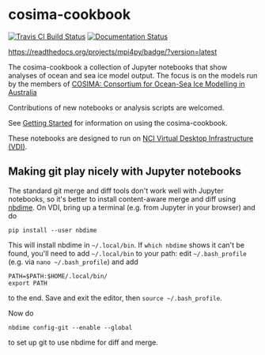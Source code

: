 # cosima-cookbook

[![Travis CI Build Status](https://travis-ci.org/OceansAus/cosima-cookbook.svg?branch=master)](https://travis-ci.org/OceansAus/cosima-cookbook)
[![Documentation Status](https://readthedocs.org/projects/cosima-cookbook/badge/?version=latest)](https://cosima-cookbook.readthedocs.org/en/latest)

https://readthedocs.org/projects/mpi4py/badge/?version=latest

The cosima-cookbook a collection of Jupyter notebooks that show analyses
of ocean and sea ice model output. The focus is on the models run by the members of
[COSIMA: Consortium for Ocean-Sea Ice Modelling in Australia](http://cosima.org.au)

Contributions of new notebooks or analysis scripts are welcomed.

See [Getting Started](http://cosima-cookbook.readthedocs.io/en/latest/getting_started.html) for information on
using the cosima-cookbook.

These notebooks are designed to run on [NCI Virtual Desktop Infrastructure (VDI)](http://nci.org.au/services/vdi/).

## Making git play nicely with Jupyter notebooks
The standard git merge and diff tools don't work well with Jupyter notebooks, so it's better to install content-aware merge and diff using [nbdime](https://nbdime.readthedocs.io). On VDI, bring up a terminal (e.g. from Jupyter in your browser) and do
```
pip install --user nbdime
```

This will install nbdime in `~/.local/bin`. If `which nbdime` shows it can't be found, you'll need to add `~/.local/bin` to your path: 
edit `~/.bash_profile` (e.g. via `nano ~/.bash_profile`) and add 
```
PATH=$PATH:$HOME/.local/bin/
export PATH
```
to the end. Save and exit the editor, then `source ~/.bash_profile`.

Now do
```
nbdime config-git --enable --global
```
to set up git to use nbdime for diff and merge.
